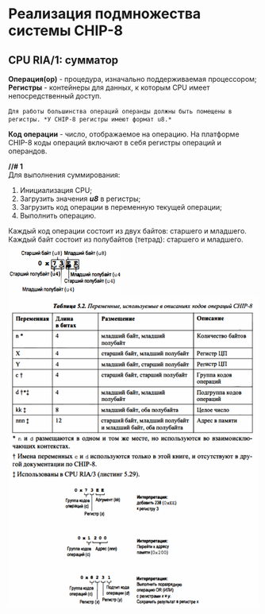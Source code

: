# Реализация подмножества системы CHIP-8

## CPU RIA/1: сумматор

**Операция(op)** - процедура, изначально поддерживаемая процессором;  
**Регистры** - контейнеры для данных, к которым CPU имеет непосредственный доступ.  

    Для работы большинства операций операнды должны быть помещены в регистры. *У CHIP-8 регистры имеют формат u8.*

**Код операции** - число, отображаемое на операцию. На платформе CHIP-8 коды операций включают в себя регистры операций и операндов.  

**//# 1**  
Для выполнения суммирования:

1. Инициализация CPU;
2. Загрузить значения ***u8*** в регистры;
3. Загрузить код операции в переменную текущей операции;
4. Выполнить операцию.

Каждый код операции состоит из двух байтов: старшего и младшего.  
Каждый байт состоит из полубайтов (тетрад): старшего и младшего.  
![Opcode contents](image.png)  
![Opcode decoding](image-1.png)  
